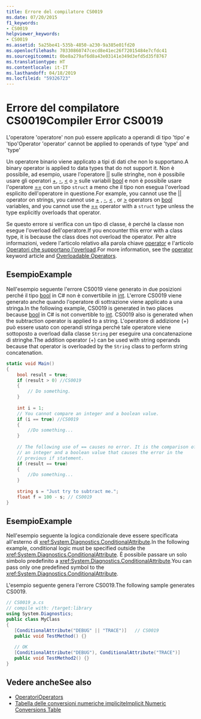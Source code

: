 ```yaml
---
title: Errore del compilatore CS0019
ms.date: 07/20/2015
f1_keywords:
- CS0019
helpviewer_keywords:
- CS0019
ms.assetid: 5a25be41-535b-4850-a230-9a385e01fd20
ms.openlocfilehash: 70330860747cecd8e41ec26f72015484e7cfdc41
ms.sourcegitcommit: 0be8a279af6d8a43e03141e349d3efd5d35f8767
ms.translationtype: HT
ms.contentlocale: it-IT
ms.lasthandoff: 04/18/2019
ms.locfileid: "59326723"
---
```

# <a name="compiler-error-cs0019"></a><span data-ttu-id="a1c8a-102">Errore del compilatore CS0019</span><span class="sxs-lookup"><span data-stu-id="a1c8a-102">Compiler Error CS0019</span></span>

<span data-ttu-id="a1c8a-103">L'operatore 'operatore' non può essere applicato a operandi di tipo 'tipo' e 'tipo'</span><span class="sxs-lookup"><span data-stu-id="a1c8a-103">Operator 'operator' cannot be applied to operands of type 'type' and 'type'</span></span>  
  
 <span data-ttu-id="a1c8a-104">Un operatore binario viene applicato a tipi di dati che non lo supportano.</span><span class="sxs-lookup"><span data-stu-id="a1c8a-104">A binary operator is applied to data types that do not support it.</span></span> <span data-ttu-id="a1c8a-105">Non è possibile, ad esempio, usare l'operatore [&#124;&#124;](../../../csharp/language-reference/operators/boolean-logical-operators.md#conditional-logical-or-operator-) sulle stringhe, non è possibile usare gli operatori [+](../../../csharp/language-reference/operators/addition-operator.md), [-](../../../csharp/language-reference/operators/subtraction-operator.md), [\<](../../../csharp/language-reference/operators/less-than-operator.md) o [>](../../../csharp/language-reference/operators/greater-than-operator.md) sulle variabili [bool](../../../csharp/language-reference/keywords/bool.md) e non è possibile usare l'operatore [==](../../../csharp/language-reference/operators/equality-operators.md#equality-operator-) con un tipo `struct` a meno che il tipo non esegua l'overload esplicito dell'operatore in questione.</span><span class="sxs-lookup"><span data-stu-id="a1c8a-105">For example, you cannot use the [&#124;&#124;](../../../csharp/language-reference/operators/boolean-logical-operators.md#conditional-logical-or-operator-) operator on strings, you cannot use [+](../../../csharp/language-reference/operators/addition-operator.md) , [-](../../../csharp/language-reference/operators/subtraction-operator.md), [\<](../../../csharp/language-reference/operators/less-than-operator.md) , or [>](../../../csharp/language-reference/operators/greater-than-operator.md) operators on [bool](../../../csharp/language-reference/keywords/bool.md) variables, and you cannot use the [==](../../../csharp/language-reference/operators/equality-operators.md#equality-operator-) operator with a `struct` type unless the type explicitly overloads that operator.</span></span>  
  
 <span data-ttu-id="a1c8a-106">Se questo errore si verifica con un tipo di classe, è perché la classe non esegue l'overload dell'operatore.</span><span class="sxs-lookup"><span data-stu-id="a1c8a-106">If you encounter this error with a class type, it is because the class does not overload the operator.</span></span> <span data-ttu-id="a1c8a-107">Per altre informazioni, vedere l'articolo relativo alla parola chiave [operator](../../../csharp/language-reference/keywords/operator.md) e l'articolo [Operatori che supportano l'overload](../../../csharp/programming-guide/statements-expressions-operators/overloadable-operators.md).</span><span class="sxs-lookup"><span data-stu-id="a1c8a-107">For more information, see the [operator](../../../csharp/language-reference/keywords/operator.md) keyword article and [Overloadable Operators](../../../csharp/programming-guide/statements-expressions-operators/overloadable-operators.md).</span></span>  
  
## <a name="example"></a><span data-ttu-id="a1c8a-108">Esempio</span><span class="sxs-lookup"><span data-stu-id="a1c8a-108">Example</span></span>

 <span data-ttu-id="a1c8a-109">Nell'esempio seguente l'errore CS0019 viene generato in due posizioni perché il tipo [bool](../../../csharp/language-reference/keywords/bool.md) in C# non è convertibile in [int](../../../csharp/language-reference/keywords/int.md). L'errore CS0019 viene generato anche quando l'operatore di sottrazione viene applicato a una stringa.</span><span class="sxs-lookup"><span data-stu-id="a1c8a-109">In the following example, CS0019 is generated in two places because [bool](../../../csharp/language-reference/keywords/bool.md) in C# is not convertible to [int](../../../csharp/language-reference/keywords/int.md). CS0019 also is generated when the subtraction operator is applied to a string.</span></span> <span data-ttu-id="a1c8a-110">L'operatore di addizione (+) può essere usato con operandi stringa perché tale operatore viene sottoposto a overload dalla classe `String` per eseguire una concatenazione di stringhe.</span><span class="sxs-lookup"><span data-stu-id="a1c8a-110">The addition operator (+) can be used with string operands because that operator is overloaded by the `String` class to perform string concatenation.</span></span>  

```csharp
static void Main()  
{  
    bool result = true;  
    if (result > 0) //CS0019  
    {  
        // Do something.  
    }  
  
    int i = 1;  
    // You cannot compare an integer and a boolean value.  
    if (i == true) //CS0019  
    {  
        //Do something...  
    }  
  
    // The following use of == causes no error. It is the comparison of
    // an integer and a boolean value that causes the error in the
    // previous if statement.  
    if (result == true)  
    {  
        //Do something...  
    }  
  
    string s = "Just try to subtract me.";  
    float f = 100 - s; // CS0019  
}  
```

## <a name="example"></a><span data-ttu-id="a1c8a-111">Esempio</span><span class="sxs-lookup"><span data-stu-id="a1c8a-111">Example</span></span>

 <span data-ttu-id="a1c8a-112">Nell'esempio seguente la logica condizionale deve essere specificata all'esterno di <xref:System.Diagnostics.ConditionalAttribute>.</span><span class="sxs-lookup"><span data-stu-id="a1c8a-112">In the following example, conditional logic must be specified outside the <xref:System.Diagnostics.ConditionalAttribute>.</span></span> <span data-ttu-id="a1c8a-113">È possibile passare un solo simbolo predefinito a <xref:System.Diagnostics.ConditionalAttribute>.</span><span class="sxs-lookup"><span data-stu-id="a1c8a-113">You can pass only one predefined symbol to the <xref:System.Diagnostics.ConditionalAttribute>.</span></span>  
  
 <span data-ttu-id="a1c8a-114">L'esempio seguente genera l'errore CS0019.</span><span class="sxs-lookup"><span data-stu-id="a1c8a-114">The following sample generates CS0019.</span></span>  

```csharp
// CS0019_a.cs  
// compile with: /target:library  
using System.Diagnostics;  
public class MyClass  
{  
   [ConditionalAttribute("DEBUG" || "TRACE")]   // CS0019  
   public void TestMethod() {}  
  
   // OK  
   [ConditionalAttribute("DEBUG"), ConditionalAttribute("TRACE")]  
   public void TestMethod2() {}  
}  
```

## <a name="see-also"></a><span data-ttu-id="a1c8a-115">Vedere anche</span><span class="sxs-lookup"><span data-stu-id="a1c8a-115">See also</span></span>

- [<span data-ttu-id="a1c8a-116">Operatori</span><span class="sxs-lookup"><span data-stu-id="a1c8a-116">Operators</span></span>](../../../csharp/programming-guide/statements-expressions-operators/operators.md)
- [<span data-ttu-id="a1c8a-117">Tabella delle conversioni numeriche implicite</span><span class="sxs-lookup"><span data-stu-id="a1c8a-117">Implicit Numeric Conversions Table</span></span>](../../../csharp/language-reference/keywords/implicit-numeric-conversions-table.md)
